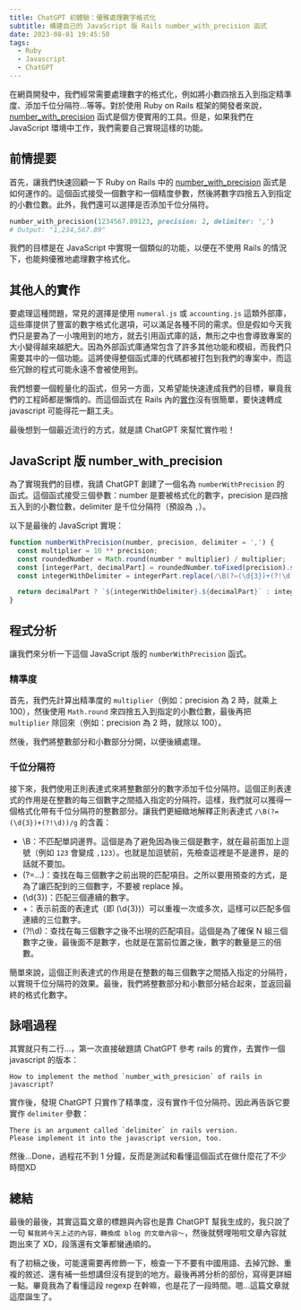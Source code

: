 ```yaml
---
title: ChatGPT 初體驗：優雅處理數字格式化
subtitle: 構建自己的 JavaScript 版 Rails number_with_precision 函式
date: 2023-08-01 19:45:50
tags:
  - Ruby
  - Javascript
  - ChatGPT
---
```


在網頁開發中，我們經常需要處理數字的格式化，例如將小數四捨五入到指定精準度、添加千位分隔符...等等。對於使用 Ruby on Rails 框架的開發者來說，[number_with_precision](https://apidock.com/rails/v6.1.3.1/ActionView/Helpers/NumberHelper/number_with_precision) 函式是個方便實用的工具。但是，如果我們在 JavaScript 環境中工作，我們需要自己實現這樣的功能。


## 前情提要

首先，讓我們快速回顧一下 Ruby on Rails 中的 [number_with_precision](https://apidock.com/rails/v6.1.3.1/ActionView/Helpers/NumberHelper/number_with_precision) 函式是如何運作的。這個函式接受一個數字和一個精度參數，然後將數字四捨五入到指定的小數位數。此外，我們還可以選擇是否添加千位分隔符。

```rb
number_with_precision(1234567.89123, precision: 2, delimiter: ',')
# Output: "1,234,567.89"
```

我們的目標是在 JavaScript 中實現一個類似的功能，以便在不使用 Rails 的情況下，也能夠優雅地處理數字格式化。


## 其他人的實作

要處理這種問題，常見的選擇是使用 `numeral.js` 或 `accounting.js` 這類外部庫，這些庫提供了豐富的數字格式化選項，可以滿足各種不同的需求。但是假如今天我們只是要為了一小塊用到的地方，就去引用函式庫的話，無形之中也會導致專案的大小變得越來越肥大。因為外部函式庫通常包含了許多其他功能和模組，而我們只需要其中的一個功能。這將使得整個函式庫的代碼都被打包到我們的專案中，而這些冗餘的程式可能永遠不會被使用到。

我們想要一個輕量化的函式，但另一方面，又希望能快速達成我們的目標，畢竟我們的工程師都是懶惰的。而這個函式在 Rails 內的[實作](https://apidock.com/rails/v5.2.3/ActiveSupport/NumberHelper/NumberToRoundedConverter/convert)沒有很簡單，要快速轉成 javascript 可能得花一翻工夫。

最後想到一個最近流行的方式，就是請 ChatGPT 來幫忙實作啦！


## JavaScript 版 number_with_precision

為了實現我們的目標，我請 ChatGPT 創建了一個名為 `numberWithPrecision` 的函式。這個函式接受三個參數：number 是要被格式化的數字，precision 是四捨五入到的小數位數，delimiter 是千位分隔符（預設為 `,`）。

以下是最後的 JavaScript 實現：

```js
function numberWithPrecision(number, precision, delimiter = ',') {
  const multiplier = 10 ** precision;
  const roundedNumber = Math.round(number * multiplier) / multiplier;
  const [integerPart, decimalPart] = roundedNumber.toFixed(precision).split('.');
  const integerWithDelimiter = integerPart.replace(/\B(?=(\d{3})+(?!\d))/g, delimiter);

  return decimalPart ? `${integerWithDelimiter}.${decimalPart}` : integerWithDelimiter;
}
```

## 程式分析

讓我們來分析一下這個 JavaScript 版的 `numberWithPrecision` 函式。

### 精準度

首先，我們先計算出精準度的 `multiplier`（例如：precision 為 2 時，就乘上 100），然後使用 `Math.round` 來四捨五入到指定的小數位數，最後再把 `multiplier` 除回來（例如：precision 為 2 時，就除以 100）。

然後，我們將整數部分和小數部分分開，以便後續處理。

### 千位分隔符

接下來，我們使用正則表達式來將整數部分的數字添加千位分隔符。這個正則表達式的作用是在整數的每三個數字之間插入指定的分隔符。這樣，我們就可以獲得一個格式化帶有千位分隔符的整數部分。讓我們更細緻地解釋正則表達式 `/\B(?=(\d{3})+(?!\d))/g` 的含義：

- \B：不匹配單詞邊界。這個是為了避免因為後三個是數字，就在最前面加上逗號（例如 `123` 會變成 `,123`）。也就是加逗號前，先檢查這裡是不是邊界，是的話就不要加。
- (?=...)：查找在每三個數字之前出現的匹配項目。之所以要用預查的方式，是為了讓匹配到的三個數字，不要被 replace 掉。
- (\d{3})：匹配三個連續的數字。
- +：表示前面的表達式（即 (\d{3})）可以重複一次或多次，這樣可以匹配多個連續的三位數字。
- (?!\d)：查找在每三個數字之後不出現的匹配項目。這個是為了確保 N 組三個數字之後，最後面不是數字，也就是在當前位置之後，數字的數量是三的倍數。

簡單來說，這個正則表達式的作用是在整數的每三個數字之間插入指定的分隔符，以實現千位分隔符的效果。最後，我們將整數部分和小數部分結合起來，並返回最終的格式化數字。


## 詠唱過程

其實就只有二行...，第一次直接破題請 ChatGPT 參考 rails 的實作，去實作一個 javascript 的版本：

```
How to implement the method `number_with_presicion` of rails in javascript?
```

實作後，發現 ChatGPT 只實作了精準度，沒有實作千位分隔符。因此再告訴它要實作 `delimiter` 參數：

```
There is an argument called `delimiter` in rails version.
Please implement it into the javascript version, too.
```

然後...Done，過程花不到 1 分鐘，反而是測試和看懂這個函式在做什麼花了不少時間XD

## 總結

最後的最後，其實這篇文章的標題與內容也是靠 ChatGPT 幫我生成的，我只說了一句 `幫我將今天上述的內容，轉換成 blog 的文章內容～`，然後就劈哩啪啦文章內容就跑出來了 XD，段落還有文筆都蠻通順的。

有了初稿之後，可能還需要再修飾一下，檢查一下不要有中國用語、去掉冗餘、重複的敘述、還有補一些想講但沒有提到的地方。最後再將分析的部份，寫得更詳細一點。畢竟我為了看懂這段 regexp 在幹嘛，也是花了一段時間。嗯...這篇文章就這麼誕生了。
